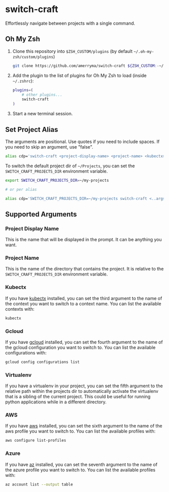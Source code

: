 # switch-craft

Effortlessly navigate between projects with a single command.

## Oh My Zsh

1. Clone this repository into `$ZSH_CUSTOM/plugins` (by default `~/.oh-my-zsh/custom/plugins`)

    ```sh
    git clone https://github.com/amerryma/switch-craft ${ZSH_CUSTOM:-~/.oh-my-zsh/custom}/plugins/switch-craft
    ```

2. Add the plugin to the list of plugins for Oh My Zsh to load (inside `~/.zshrc`):

    ```sh
    plugins=( 
        # other plugins...
        switch-craft
    )
    ```

3. Start a new terminal session.

## Set Project Alias

The arguments are positional. Use quotes if you need to include spaces. If you need
to skip an argument, use "false".

```sh
alias cdp='switch-craft <project-display-name> <project-name> <kubectx> <gcloud> <enable-venv> <aws> <azure>'
```

To switch the default project dir of `~/Projects`, you can set the `SWITCH_CRAFT_PROJECTS_DIR` environment variable.

```sh
export SWITCH_CRAFT_PROJECTS_DIR=~/my-projects

# or per alias

alias cdp='SWITCH_CRAFT_PROJECTS_DIR=~/my-projects switch-craft <..args>'
```

## Supported Arguments

### Project Display Name

This is the name that will be displayed in the prompt. It can be anything you want.

### Project Name

This is the name of the directory that contains the project. It is relative to the `SWITCH_CRAFT_PROJECTS_DIR`
environment variable.

### Kubectx

If you have [kubectx]() installed, you can set the third argument to the name of the context you want to switch to a
context name. You can list the available contexts with:

```sh
kubectx
```

### Gcloud

If you have [gcloud]() installed, you can set the fourth argument to the name of the gcloud configuration
you want to switch to. You can list the available configurations with:

```sh
gcloud config configurations list
```

### Virtualenv

If you have a virtualenv in your project, you can set the fifth argument to the relative path within the projects dir to
automatically
activate the virtualenv that is a sibling of the current project. This could be useful for running python applications
while in a different directory.

### AWS

If you have [aws]() installed, you can set the sixth argument to the name of the aws profile
you want to switch to. You can list the available profiles with:

```sh
aws configure list-profiles
```

### Azure

If you have [az]() installed, you can set the seventh argument to the name of the azure profile
you want to switch to. You can list the available profiles with:

```sh
az account list --output table
```

